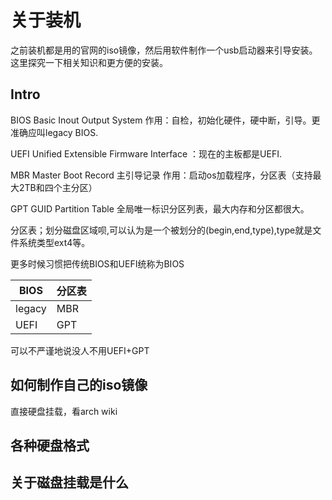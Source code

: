 # 关于装机

之前装机都是用的官网的iso镜像，然后用软件制作一个usb启动器来引导安装。这里探究一下相关知识和更方便的安装。

## Intro

BIOS Basic Inout Output System 作用：自检，初始化硬件，硬中断，引导。更准确应叫legacy BIOS.

UEFI Unified Extensible Firmware Interface ：现在的主板都是UEFI.

MBR Master Boot Record 主引导记录 作用：启动os加载程序，分区表（支持最大2TB和四个主分区）

GPT GUID Partition Table 全局唯一标识分区列表，最大内存和分区都很大。

分区表；划分磁盘区域呗,可以认为是一个被划分的(begin,end,type),type就是文件系统类型ext4等。

更多时候习惯把传统BIOS和UEFI统称为BIOS

| BIOS | 分区表 |
| -------------- | --------------- |
| legacy | MBR |
| UEFI | GPT |

可以不严谨地说没人不用UEFI+GPT

## 如何制作自己的iso镜像
直接硬盘挂载，看arch wiki

## 各种硬盘格式

## 关于磁盘挂载是什么
